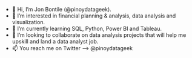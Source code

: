 - 👋 Hi, I’m Jon Bontile (@pinoydatageek).
- 👀 I’m interested in financial planning & analysis, data analysis and visualization.
- 🌱 I’m currently learning SQL, Python, Power BI and Tableau.
- 💞️ I’m looking to collaborate on data analysis projects that will help me upskill and land a data analyst job.
- 📫 You reach me on Twitter --> @pinoydatageek

<!---
pinoydatageek/pinoydatageek is a ✨ special ✨ repository because its `README.md` (this file) appears on your GitHub profile.
You can click the Preview link to take a look at your changes.
--->
